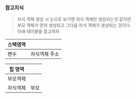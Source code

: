 ### 참고지식
> 자식 객체 생성 시 눈으로 보기엔 자식 객체만 생성되는것 같지만  
> 부모 객체가 먼저 생성되고 그다음 자식 객체가 생성되는 것이다.  
> 아래 테이블을 참고하자

| 스택영역 | |
|---|---|
|변수|자식객체 주소|

|힙 영역| |
|---|---|
|부모객체| |
|자식객체| 부모

